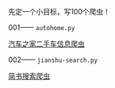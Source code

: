 先定一个小目标，写100个爬虫！

001—— `autohome.py` 

[汽车之家二手车信息爬虫](http://www.stopfollow.com/article/python-crawler-by-lxml-to-autohome/)

002—— `jianshu-search.py`

[简书搜索爬虫](http://www.stopfollow.com/article/python-crawler-get-jianshu-searching-1/)



